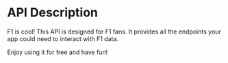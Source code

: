 # API Description

F1 is cool! This API is designed for F1 fans. It provides all the endpoints your app could need to interact with F1 data.

Enjoy using it for free and have fun!

